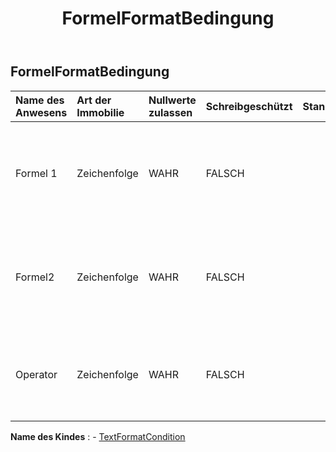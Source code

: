 ﻿---
title: FormelFormatBedingung
second_title: Aspose.Cells Cloud Documen
type: docs
url: /de/specification/model/formulaformatcondition/
description: "Aspose.Cells Cloud-Modellspezifikation: FormulaFormatCondition. Müheloses Bearbeiten von Excel und anderen Tabellenkalkulationsdokumenten mit Funktionen wie Öffnen, Generieren, Bearbeiten, Teilen, Zusammenführen, Vergleichen und Konvertieren"
kwords: Excel, Office, Tabellenkalkulation, Cloud REST API, FormulaFormatCondition
weight: 50
---
## **FormelFormatBedingung**

 

| Name des Anwesens| Art der Immobilie| Nullwerte zulassen| Schreibgeschützt| Standardwert| Beschreibung|
|:- |:- |:- |:- |:- |:- |
| Formel 1| Zeichenfolge| WAHR| FALSCH|| Ruft den mit der bedingten Formatierung verknüpften Wert oder Ausdruck ab und legt ihn fest.|
| Formel2| Zeichenfolge| WAHR| FALSCH|| Ruft den mit der bedingten Formatierung verknüpften Wert oder Ausdruck ab und legt ihn fest.|
| Operator| Zeichenfolge| WAHR| FALSCH|| Ruft den Operatortyp für das bedingte Format ab und legt ihn fest.|

**Name des Kindes** : 
	-  [TextFormatCondition](textformatcondition) 
